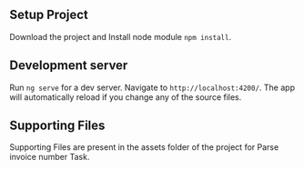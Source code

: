 ## Setup Project

Download the project and Install node module `npm install`.
## Development server

Run `ng serve` for a dev server. Navigate to `http://localhost:4200/`. The app will automatically reload if you change any of the source files.


## Supporting Files

Supporting Files are present in the assets folder of the project for Parse invoice number Task.
